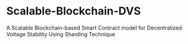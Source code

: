 # Scalable-Blockchain-DVS
A Scalable Blockchain-based Smart Contract model for Decentralized Voltage Stability Using Sharding Technique
